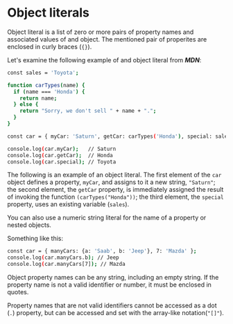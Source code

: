 # Object literals

Object literal is a list of zero or more pairs of property names and associated values of and object. The mentioned pair of properites are enclosed in curly braces (`{}`).

Let's examine the following example of and object literal from **_MDN_**:

```sh
const sales = 'Toyota';

function carTypes(name) {
  if (name === 'Honda') {
    return name;
  } else {
    return "Sorry, we don't sell " + name + ".";
  }
}

const car = { myCar: 'Saturn', getCar: carTypes('Honda'), special: sales };

console.log(car.myCar);   // Saturn
console.log(car.getCar);  // Honda
console.log(car.special); // Toyota
```

The following is an example of an object literal. The first element of the `car` object defines a property, `myCar`, and assigns to it a new string, `"Saturn"`; the second element, the `getCar` property, is immediately assigned the result of invoking the function `(carTypes("Honda"))`; the third element, the `special` property, uses an existing variable (`sales`).

You can also use a numeric string literal for the name of a property or nested objects.

Something like this:

```sh
const car = { manyCars: {a: 'Saab', b: 'Jeep'}, 7: 'Mazda' };
console.log(car.manyCars.b); // Jeep
console.log(car.manyCars[7]); // Mazda
```

Object property names can be any string, including an empty string. If the property name is not a valid identifier or number, it must be enclosed in quotes.

Property names that are not valid identifiers cannot be accessed as a dot (`.`) property, but can be accessed and set with the array-like notation(`"[]"`).
